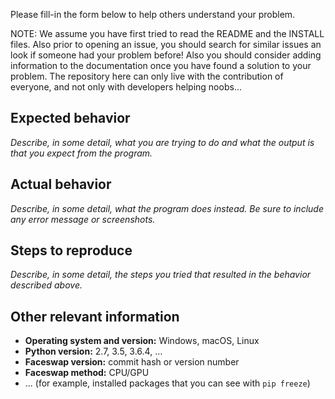 Please fill-in the form below to help others understand your problem.

NOTE: We assume you have first tried to read the README and the INSTALL files. Also prior to  opening an issue, you should search for similar issues an look if someone had your problem before! Also you should consider adding information to the documentation once you have found a solution to your problem. The repository here can only live with the contribution of everyone, and not only with developers helping noobs...

## Expected behavior

*Describe, in some detail, what you are trying to do and what the output is that you expect from the program.*

## Actual behavior

*Describe, in some detail, what the program does instead. Be sure to include any error message or screenshots.*

## Steps to reproduce

*Describe, in some detail, the steps you tried that resulted in the behavior described above.*

## Other relevant information

- **Operating system and version:** Windows, macOS, Linux 
- **Python version:** 2.7, 3.5, 3.6.4, ...
- **Faceswap version:** commit hash or version number
- **Faceswap method:** CPU/GPU
- ... (for example, installed packages that you can see with `pip freeze`)
